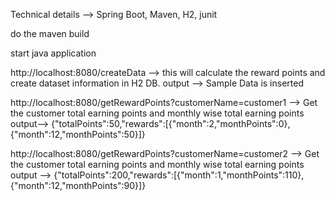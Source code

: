 Technical details --> Spring Boot, Maven, H2, junit

do the maven build

start java application

http://localhost:8080/createData  --> this will calculate the reward points and create dataset information in H2 DB.
output --> Sample Data is inserted

http://localhost:8080/getRewardPoints?customerName=customer1 --> Get the customer total earning points and monthly wise total earning points
output--> {"totalPoints":50,"rewards":[{"month":2,"monthPoints":0},{"month":12,"monthPoints":50}]}

http://localhost:8080/getRewardPoints?customerName=customer2 --> Get the customer total earning points and monthly wise total earning points
output --> {"totalPoints":200,"rewards":[{"month":1,"monthPoints":110},{"month":12,"monthPoints":90}]}



